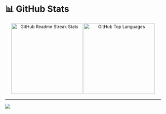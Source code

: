 # 📊 GitHub Stats

<div align="center">

<img src="https://github-readme-streak-stats.herokuapp.com/?user=kitepea&theme=tokyonight&hide_border=false" alt="GitHub Readme Streak Stats" height="230px"/>
<img src="https://github-readme-stats.vercel.app/api/top-langs/?username=kitepea&theme=tokyonight&hide_border=false&include_all_commits=true&count_private=true&layout=compact&hide=css" alt="GitHub Top Languages" height="230px"/>

</div>

---
[![](https://visitcount.itsvg.in/api?id=kitepea&icon=0&color=0)](https://visitcount.itsvg.in)
